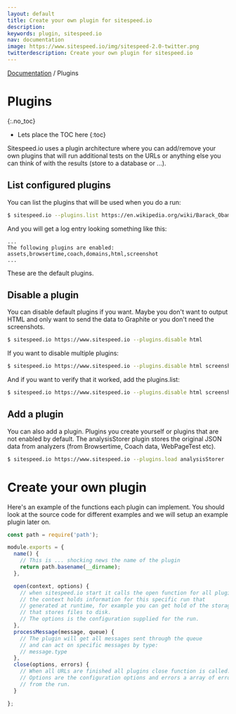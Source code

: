 ```yaml
---
layout: default
title: Create your own plugin for sitespeed.io
description:
keywords: plugin, sitespeed.io
nav: documentation
image: https://www.sitespeed.io/img/sitespeed-2.0-twitter.png
twitterdescription: Create your own plugin for sitespeed.io
---
```

[Documentation]({{site.baseurl}}/documentation/sitespeed.io/) / Plugins

# Plugins
{:.no_toc}

* Lets place the TOC here
{:toc}

Sitespeed.io uses a plugin architecture where you can add/remove your own plugins that will run additional tests on the URLs or anything else you can think of with the results (store to a database or ...).


## List configured plugins
You can list the plugins that will be used when you do a run:

~~~ bash
$ sitespeed.io --plugins.list https://en.wikipedia.org/wiki/Barack_Obama
~~~

And you will get a log entry looking something like this:

~~~
...
The following plugins are enabled: assets,browsertime,coach,domains,html,screenshot
...
~~~

These are the default plugins.

## Disable a plugin
You can disable default plugins if you want. Maybe you don't want to output HTML and only want to send the data to Graphite or you don't need the screenshots.

~~~ bash
$ sitespeed.io https://www.sitespeed.io --plugins.disable html
~~~

If you want to disable multiple plugins:

~~~ bash
$ sitespeed.io https://www.sitespeed.io --plugins.disable html screenshot
~~~

And if you want to verify that it worked, add the plugins.list:

~~~ bash
$ sitespeed.io https://www.sitespeed.io --plugins.disable html screenshot --plugins.list
~~~

## Add a plugin
You can also add a plugin. Plugins you create yourself or plugins that are not enabled by default. The analysisStorer plugin stores the original JSON data from analyzers (from Browsertime, Coach data, WebPageTest etc).

~~~ bash
$ sitespeed.io https://www.sitespeed.io --plugins.load analysisStorer
~~~

# Create your own plugin
Here's an example of the functions each plugin can implement. You should look at the source code for different examples and we will setup an example plugin later on.

~~~ javascript
const path = require('path');

module.exports = {
  name() {
    // This is ... shocking news the name of the plugin
    return path.basename(__dirname);
  },

  open(context, options) {
    // when sitespeed.io start it calls the open function for all plugins
    // the context holds information for this specific run that
    // generated at runtime, for example you can get hold of the storageManager
    // that stores files to disk.
    // The options is the configuration supplied for the run.
  },
  processMessage(message, queue) {
    // The plugin will get all messages sent through the queue
    // and can act on specific messages by type:
    // message.type
  },
  close(options, errors) {
    // When all URLs are finished all plugins close function is called.
    // Options are the configuration options and errors a array of errors
    // from the run.
  }

};
~~~
